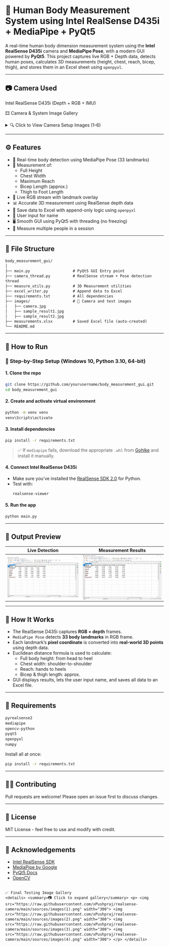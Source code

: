 # 🤖 Human Body Measurement System using Intel RealSense D435i + MediaPipe + PyQt5

A real-time human body dimension measurement system using the **Intel RealSense D435i** camera and **MediaPipe Pose**, with a modern GUI powered by **PyQt5**. This project captures live RGB + Depth data, detects human poses, calculates 3D measurements (height, chest, reach, bicep, thigh), and stores them in an Excel sheet using `openpyxl`.

---

## 📷 Camera Used

Intel RealSense D435i (Depth + RGB + IMU)

🎞️ Camera & System Image Gallery
<details> <summary>🔍 Click to View Camera Setup Images (1–6)</summary> <p align="center"> <img src="https://raw.githubusercontent.com/xPushpraj/realsense-camera/main/sources/camera(1).jpeg" width="600" alt="Camera Setup Image 1" /> <br><br> <img src="https://raw.githubusercontent.com/xPushpraj/realsense-camera/main/sources/camera(2).jpeg" width="600" alt="Camera Setup Image 2" /> <br><br> <img src="https://raw.githubusercontent.com/xPushpraj/realsense-camera/main/sources/camera(3).jpeg" width="600" alt="Camera Setup Image 3" /> <br><br> <img src="https://raw.githubusercontent.com/xPushpraj/realsense-camera/main/sources/camera(4).jpeg" width="600" alt="Camera Setup Image 4" /> <br><br> <img src="https://raw.githubusercontent.com/xPushpraj/realsense-camera/main/sources/camera(5).jpeg" width="600" alt="Camera Setup Image 5" /> <br><br> <img src="https://raw.githubusercontent.com/xPushpraj/realsense-camera/main/sources/camera(6).jpeg" width="600" alt="Camera Setup Image 6" /> </p> </details>

---

## ⚙️ Features

- 🎯 Real-time body detection using MediaPipe Pose (33 landmarks)
- 📐 Measurement of:
  - Full Height
  - Chest Width
  - Maximum Reach
  - Bicep Length (approx.)
  - Thigh to Foot Length
- 🎥 Live RGB stream with landmark overlay
- 📊 Accurate 3D measurement using RealSense depth data
- 💾 Save data to Excel with append-only logic using `openpyxl`
- 👤 User input for name
- 🖥️ Smooth GUI using PyQt5 with threading (no freezing)
- 🔁 Measure multiple people in a session

---

## 📁 File Structure

```
body_measurement_gui/
│
├── main.py                   # PyQt5 GUI Entry point
├── camera_thread.py          # RealSense stream + Pose detection thread
├── measure_utils.py          # 3D Measurement utilities
├── excel_writer.py           # Append data to Excel
├── requirements.txt          # All dependencies
├── images/                   # 📸 Camera and test images
│   ├── camera.jpg
│   ├── sample_result1.jpg
│   ├── sample_result2.jpg
├── measurements.xlsx         # Saved Excel file (auto-created)
└── README.md
```

---

## 🚀 How to Run

### 🐍 Step-by-Step Setup (Windows 10, Python 3.10, 64-bit)

#### 1. Clone the repo

```bash
git clone https://github.com/yourusername/body_measurement_gui.git
cd body_measurement_gui
```

#### 2. Create and activate virtual environment

```bash
python -m venv venv
venv\Scripts\activate
```

#### 3. Install dependencies

```bash
pip install -r requirements.txt
```

> ✅ If `mediapipe` fails, download the appropriate `.whl` from [Gohlke](https://www.lfd.uci.edu/~gohlke/pythonlibs/#mediapipe) and install it manually.

#### 4. Connect Intel RealSense D435i

- Make sure you’ve installed the [RealSense SDK 2.0](https://www.intelrealsense.com/sdk-2/) for Python.
- Test with:  
  ```bash
  realsense-viewer
  ```

#### 5. Run the app

```bash
python main.py
```

---

## 🧪 Output Preview

| Live Detection | Measurement Results |
|----------------|---------------------|
| ![Live](sources/measurment.png) | ![output](sources/measurment.png) |

---

## 🧠 How It Works

- The RealSense D435i captures **RGB + depth** frames.
- `MediaPipe Pose` detects **33 body landmarks** in RGB frame.
- Each landmark’s **pixel coordinate** is converted into **real-world 3D points** using depth data.
- Euclidean distance formula is used to calculate:
  - Full body height: from head to heel
  - Chest width: shoulder-to-shoulder
  - Reach: hands to heels
  - Bicep & thigh length: approx.
- GUI displays results, lets the user input name, and saves all data to an Excel file.

---

## 📄 Requirements

```txt
pyrealsense2
mediapipe
opencv-python
pyqt5
openpyxl
numpy
```

Install all at once:

```bash
pip install -r requirements.txt
```

---

## 🧑‍💻 Contributing

Pull requests are welcome! Please open an issue first to discuss changes.

---

## 📜 License

MIT License - feel free to use and modify with credit.

---

## 🙏 Acknowledgements

- [Intel RealSense SDK](https://github.com/IntelRealSense/librealsense)
- [MediaPipe by Google](https://mediapipe.dev/)
- [PyQt5 Docs](https://doc.qt.io/qtforpython/)
- [OpenCV](https://opencv.org/)
```

✅ Final Testing Image Gallery
<details> <summary>📷 Click to expand gallery</summary> <p> <img src="https://raw.githubusercontent.com/xPushpraj/realsense-camera/main/sources/images(1).png" width="300"> <img src="https://raw.githubusercontent.com/xPushpraj/realsense-camera/main/sources/images(2).png" width="300"> <img src="https://raw.githubusercontent.com/xPushpraj/realsense-camera/main/sources/images(3).png" width="300"> <img src="https://raw.githubusercontent.com/xPushpraj/realsense-camera/main/sources/images(4).png" width="300"> </p> </details>
